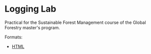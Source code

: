 # Logging Lab

Practical for the Sustainable Forest Management course of the Global Forestry master's program.

Formats:

- [HTML](TP-LoggingLab.html)
